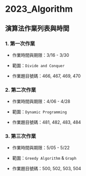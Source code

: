 # 2023_Algorithm

## 演算法作業列表與時間

### 1. 第一次作業

- 作業時間與期限：3/16 - 3/30

- 範圍：`Divide and Conquer`

- 作業題目號碼：466, 467, 469, 470

### 2. 第二次作業

- 作業時間與期限：4/06 - 4/28

- 範圍：`Dynamic Programming`

- 作業題目號碼：481, 482, 483, 484

### 3. 第三次作業

- 作業時間與期限：5/05 - 5/22

- 範圍：`Greedy Algorithm` & `Graph`

- 作業題目號碼：500, 502, 503, 504
